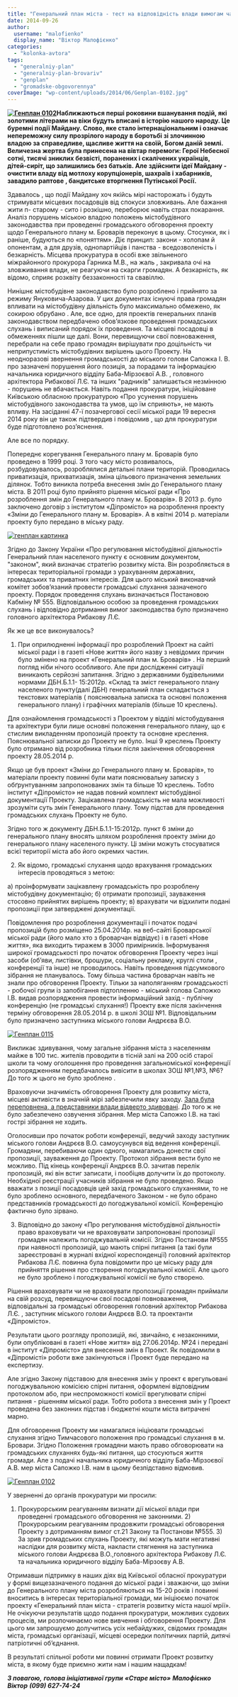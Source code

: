 ```yaml
---
title: "Генеральний план міста - тест на відповідність влади вимогам часу"
date: 2014-09-26
author: 
  username: "malofienko"
  display_name: "Віктор Малофієнко"
categories: 
  - "kolonka-avtora"
tags: 
  - "generalniy-plan"
  - "generalniy-plan-brovariv"
  - "genplan"
  - "gromadske-obgovorennya"
coverImage: "wp-content/uploads/2014/06/Genplan-0102.jpg"
---
```


**[![Генплан 0102](https://mpz.brovary.org/wp-content/uploads/2014/06/Genplan-0102.jpg)](https://mpz.brovary.org/wp-content/uploads/2014/06/Genplan-0102.jpg)Наближаються перші роковини вшанування подій, які золотими літерами на віки будуть вписані в історію нашого народу. Це буремні події Майдану. Слово, яке стало інтернаціональним і означає непереможну силу прозрілого народу в боротьбі зі злочинною владою за справедливе, щасливе життя на своїй, Богом даній землі. Величезна жертва була принесена на вівтар перемоги: Герої Небесної сотні, тисячі зниклих безвісті, поранених і скалічених українців, дітей-сиріт, що залишились без батьків. Але здійснити ідеї Майдану - очистити владу від мотлоху корупціонерів, шахраїв і хабарників, завадило раптове , бандитське вторгнення Путінської Росії.**

Здавалось , що події Майдану хоч якійсь мірі насторожать і будуть стримувати місцевих посадовців від спокуси зловживань. Але бажання жити п- старому - сито і розкішно, переборює навіть страх покарання. Аналіз порушень міською владою положень містобудівного законодавства при проведенні громадського обговорення проекту щодо Генерального плану м. Броварів переконує в цьому. Стосунки, як і раніше, будуються по «поняттям». Діє принцип: закони - холопам й опонентам, а для друзів, однопартійців і панства - вседозволеність і безкарність. Місцева прокуратура в особі вже звільненого міжрайонного прокурора Гарника М.В., на жаль , закривала очі на зловживання влади, не реагуючи на скарги громадян. А безкарність, як відомо, сприяє розквіту беззаконності та свавіллю.

Нинішнє містобудівне законодавство було розроблено і прийнято за режиму Януковича-Азарова. У цих документах існуючі права громадян впливати на містобудівну діяльність було максимально обмежено, як сокирою обрубано . Але, все одно, для проектів генеральних планів законодавством передбачено обов’язкове проведення громадських слухань і виписаний порядок їх проведення. Та місцеві посадовці в обмеженнях пішли ще далі. Вони, перевищуючи свої повноваження, перебрали на себе право громадян вирішувати про доцільність чи неприпустимість містобудівних вирішень цього Проекту. На неодноразові звернення громадськості до міського голови Сапожка І. В. про зазначені порушення його позиція, за порадами та інформацією начальника юридичного відділу Баба-Мірзоєвої А.В. , головного архітектора Рибакової Л.Є. та інших "радників" залишається незмінною - порушень не вбачається. Навіть подання прокуратури, ініційоване Київською обласною прокуратурою «Про усунення порушень містобудівного законодавства та умов, що їм сприяють», не мають впливу. На засіданні 47-ї позачергової сесії міської ради 19 вересня 2014 року він це також підтвердив і повідомив , що для прокуратури буде підготовлено роз’яснення.

Але все по порядку.

Попереднє корегування Генерального плану м. Броварів було проведено в 1999 році. З того часу місто розвивалось, розбудовувалось, розроблялися детальні плани територій. Проводилась приватизація, прихватизація, зміна цільового призначення земельних ділянок. Тобто виникла потреба внесення змін до Генерального плану міста. В 2011 році було прийнято рішення міської ради «Про розроблення змін до Генерального плану м. Броварів». В 2013 р. було заключено договір з інститутом «Діпромісто» на розроблення проекту «Зміни до Генерального плану м. Броварів». А в квітні 2014 р. матеріали проекту було передано в міську раду.

[![генплан картинка](https://mpz.brovary.org/wp-content/uploads/2014/04/genplan-kartinka.jpg)](https://mpz.brovary.org/wp-content/uploads/2014/04/genplan-kartinka.jpg)

Згідно до Закону України «Про регулювання містобудівної діяльності» Генеральний план населеного пункту є основним документом, "законом", який визначає стратегію розвитку міста. Він розробляється в інтересах територіальної громади з урахуванням державних, громадських та приватних інтересів. Для цього міський виконавчий комітет зобов’язаний провести громадські слухання зазначеного проекту. Порядок проведення слухань визначається Постановою Кабміну № 555. Відповідальною особою за проведення громадських слухань і відповідно дотримання вимог законодавства було призначено головного архітектора Рибакову Л.Є.

Як же це все виконувалось?

1) При оприлюдненні інформації про розроблений Проект на сайті міської ради і в газеті «Нове життя» його назву з невідомих причин було змінено на проект «Генеральний план м. Броварів» . На перший погляд ніби нічого особливого. Але при дослідженні ситуації виникають серйозні запитання. Згідно з державними будівельними нормами ДБН.Б.1.1- 15:2012р. «Склад та зміст генерального плану населеного пункту(далі ДБН) генеральний план складається з текстових матеріалів ( пояснювальна записка та основні положення генерального плану) і графічних матеріалів (більше 10 креслень).

Для ознайомлення громадськості з Проектом у відділі містобудування та архітектури були лише основні положення генерального плану, що є стислим викладенням пропозицій проекту та основне креслення. Пояснювальної записки до Проекту не було. Інші 9 креслень Проекту було отримано від розробника тільки після закінчення обговорення проекту 28.05.2014 р.

Якщо це був проект «Зміни до Генерального плану м. Броварів», то матеріали проекту повинні були мати пояснювальну записку з обґрунтуванням запропонованих змін та більше 10 креслень. Тобто інститут «Діпромісто» не надав повний комплект містобудівної документації Проекту. Зацікавлена громадськість не мала можливості зрозуміти суть змін Генерального плану. Тому підстав для проведення громадських слухань Проекту не було.

Згідно того ж документу ДБН.Б.1.1-15:2012р. пункт 6 зміни до генерального плану вносять шляхом розроблення проекту зміни до генерального плану населеного пункту. Ці зміни можуть стосуватися всієї території міста або його окремих частин.

2) Як відомо, громадські слухання щодо врахування громадських інтересів проводяться з метою:

а) проінформувати зацікавлену громадськість про розроблену містобудівну документацію; б) отримати пропозиції, зауваження стосовно прийнятих вирішень проекту; в) врахувати чи відхилити подані пропозиції при затверджені документації.

Повідомлення про розроблення документації і початок подачі пропозицій було розміщено 25.04.2014р. на веб-сайті Броварської міської ради (його мало хто з броварчан відвідує) і в газеті «Нове життя», яка виходить тиражем в 3000 примірників. Інформування широкої громадськості про початок обговорення Проекту через інші засоби (об’яви, листівки, брошури, соціальну рекламу, круглі столи , конференції та інше) не проводилось. Навіть проведення підсумкового зібрання не планувалось. Тому більша частина броварчан навіть не знали про обговорення Проекту. Тільки за наполяганням громадськості - робочої групи із запобігання підтопленню - міський голова Сапожко І.В. видав розпорядження провести інформаційний захід - публічну конференцію (не громадські слухання!) Проекту вже після закінчення терміну обговорення 28.05.2014 р. в школі ЗОШ №1. Відповідальним було призначено заступника міського голови Андрєєва В.О.

[![Генплан 0115](https://mpz.brovary.org/wp-content/uploads/2014/06/Genplan-0115.jpg)](https://mpz.brovary.org/wp-content/uploads/2014/06/Genplan-0115.jpg)

Викликає здивування, чому загальне зібрання міста з населенням майже в 100 тис. жителів проводити в тісній залі на 200 осіб старої школи та чому оголошення про проведення загальноміської конференції розпорядженням передбачалось вивісити в школах ЗОШ №1,№3, №6? До того ж цього не було зроблено .

Враховуючи значимість обговорення Проекту для розвитку міста, місцеві активісти в значній мірі забезпечили явку заходу. [Зала була переповнена, а представники влади відверто здивовані](https://mpz.brovary.org/nadmir-emotsiy-peretvoriv-publichne-obgovorennya-genplanu-brovariv-u-nekonstruktivniy-dialog/). До того ж не було забезпечено озвучення зібрання. Мер міста Сапожко І.В. на такі гострі зібрання не ходить.

Оголосивши про початок роботи конференції, ведучий заходу заступник міського голови Андрєєв В.О. самоусунувся від ведення конференції. Громадяни, перебиваючи один одного, намагались донести свої пропозиції, зауваження до Проекту. Протокол зібрання вести було не можливо. Під кінець конференції Андрєєв В.О. зачитав перелік пропозицій, які він встиг записати, і пообіцяв долучити їх до протоколу. Необхідної реєстрації учасників зібрання не було проведено. Якщо вважати з позиції посадовців цей захід громадського слуханнями, то не було зроблено основного, передбаченого Законом - не було обрано представників громадськості до погоджувальної комісії. Конференцію фактично було зірвано.

3) Відповідно до закону «Про регулювання містобудівної діяльності» право враховувати чи не враховувати запропоновані пропозиції громадян належить погоджувальній комісії. Згідно Постанови №555 при наявності пропозицій, що мають спірні питання (а такі були зареєстровані в журналі вхідної кореспонденції) головний архітектор Рибакова Л.Є. повинна була повідомити про це міську раду для прийняття рішення про створення погоджувальної комісії. Але цього не було зроблено і погоджувальної комісії не було створено.

Рішення враховувати чи не враховувати пропозиції громадян приймали на свій розсуд, перевищуючи свої посадові повноваження, відповідальні за громадські обговорення головний архітектор Рибакова Л.Є. , заступник міського голови Андрєєв В.О. та проектанти «Діпромісто».

Результати цього розгляду пропозицій, які, звичайно, є незаконними, були опубліковані в газеті «Нове життя» від 27.06.2014р. №24 і передані в інститут «Діпромісто» для внесення змін в Проект. Як повідомили в «Діпромісті» роботи вже закінчуються і Проект буде передано на експертизу.

Але згідно Закону підставою для внесення змін у проект є врегульовані погоджувальною комісією спірні питання, оформлені відповідним протоколом або, при неспроможності комісії врегулювати спірні питання - рішенням міської ради. Тобто робота з внесення змін у Проект проведена без законних підстав і бюджетні кошти міста витрачені марно.

Для обговорення Проекту ми намагалися ініціювати громадські слухання згідно Тимчасового положення про громадські слухання в м. Бровари. Згідно Положення громадяни мають право обговорювати на громадських слуханнях будь-які питання, що стосуються життя громади. Але з подачі начальника юридичного відділу Баба-Мірзоєвої А.В. мер міста Сапожко І.В. нам в цьому безпідставно відмовив.

[![Генплан 0102](https://mpz.brovary.org/wp-content/uploads/2014/06/Genplan-0102.jpg)](https://mpz.brovary.org/wp-content/uploads/2014/06/Genplan-0102.jpg)

У зверненні до органів прокуратури ми просили:

1) Прокурорським реагуванням визнати дії міської влади при проведенні громадського обговорення не законними. 2) Прокурорським реагуванням продовжити громадські обговорення Проекту з дотриманням вимог ст.21 Закону та Постанови №555. 3) За зрив громадських слухань Проекту, які можуть мати негативні наслідки для розвитку міста, накласти стягнення на заступника міського голови Андрєєва В.О.,головного архітектора Рибакову Л.Є. та начальника юридичного відділу Баба-Мірзоєву А.В.

Отримавши підтримку в наших діях від Київської обласної прокуратури у формі вищезазначеного подання до міської ради і зважаючи, що зміни до Генерального плану міста розробляються на 15-20 років і повинні вноситись в інтересах територіальної громади, ми ініціюємо початок проекту «Генеральний план міста - стратегія розвитку міста нашої мрії». Не очікуючи результатів щодо подання прокуратури, можливих судових процесів, ми розпочинаємо нове вивчення і обговорення Проекту. Для цього ми запрошуємо долучитись усіх небайдужих, свідомих громадян міста, громадські організації, місцеві осередки політичних партій, дитячі патріотичні об’єднання.

В результаті спільної роботи ми повинні отримати Проект розвитку міста, в якому буде приємно жити нам і нашим нащадкам!

_**З повагою,**_ _**голова ініціативної групи**_ _**«Старе місто»**_ _**Малофієнко Віктор**_ _**(099) 627-74-24**_
